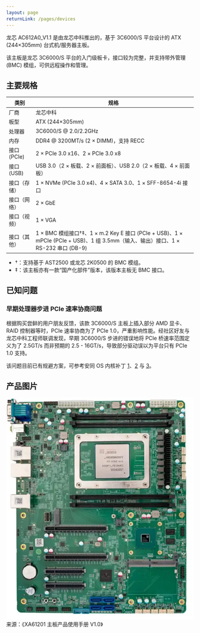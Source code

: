 ```yaml
---
layout: page
returnLink: /pages/devices
---
```


<ChildHeader>
<template #pageTitle>产品规格数据库</template>
<template #pageSubTitle>龙芯 AC612A0_V1.1</template>
</ChildHeader>

<div class="body_content">

龙芯 AC612A0_V1.1 是由龙芯中科推出的，基于 3C6000/S 平台设计的 ATX (244×305mm) 台式机/服务器主板。

该主板是龙芯 3C6000/S 平台的入门级板卡，接口较为完整，并支持带外管理 (BMC) 模组，可供远程操作和管理。

## 主要规格

| 类别 | 规格 |
|------|------|
| 厂商 | 龙芯中科 |
| 板型 | ATX (244×305mm) |
| 处理器 | 3C6000/S @ 2.0/2.2GHz |
| 内存 | DDR4 @ 3200MT/s (2 × DIMM)，支持 RECC |
| 接口 (PCIe) | 2 × PCIe 3.0 x16、2 × PCIe 3.0 x8 |
| 接口 (USB)  | USB 3.0（2 × 板载、2 × 前面板）、USB 2.0（2 × 板载、4 × 前面板） |
| 接口（存储）| 1 × NVMe (PCIe 3.0 x4)、4 × SATA 3.0、1 × SFF-8654-4i 接口 |
| 接口（网络） | 2 × GbE |
| 接口（视频） | 1 × VGA |
| 接口（其他） | 1 × BMC 模组接口†‡、1 × m.2 Key E 接口 (PCIe + USB)、1 × mPCIe (PCIe + USB)、1 组 3.5mm（输入、输出）接口、1 × RS-232 串口 (DB-9) |

- †：支持基于 AST2500 或龙芯 2K0500 的 BMC 模组。
- ‡：该主板亦有一款“国产化部件”版本，该版本主板无 BMC 接口。

## 已知问题

### 早期处理器步进 PCIe 速率协商问题

根据购买尝鲜的用户朋友反馈，该款 3C6000/S 主板上插入部分 AMD 显卡、RAID 控制器等时，PCIe 速率协商为了 PCIe 1.0，严重影响性能。经社区好友与龙芯中科工程师联调发现，早期 3C6000/S 步进的错误地将 PCIe 桥速率范围定义为了 2.5GT/s 而非预期的 2.5 - 16GT/s，导致部分驱动误以为平台只有 PCIe 1.0 支持。

该问题目前已有规避方案，可参考安同 OS 内核补丁 [1](https://github.com/AOSC-Tracking/linux/commit/283358e5b377517ad9f13bd1909b4b931754c196)、[2](https://github.com/AOSC-Tracking/linux/commit/874bb3b961fb6bf106b48c61a1671c196976e1f1) 与 [3](https://github.com/AOSC-Tracking/linux/commit/8d088d7587098ef48e0594bf46c603bb4d7abd52)。

## 产品图片

[![](/public/images/devices/loongson-ac612a0-v1.1.thumbnail.webp)](/public/images/devices/loongson-ac612a0-v1.1.webp)
来源：《XA61201 主板产品使用手册 V1.0》

</div>

<ChildFooter />

<script setup>
import ChildHeader from '/components/ChildHeader.vue'
import ChildFooter from '/components/ChildFooter.vue'
</script>